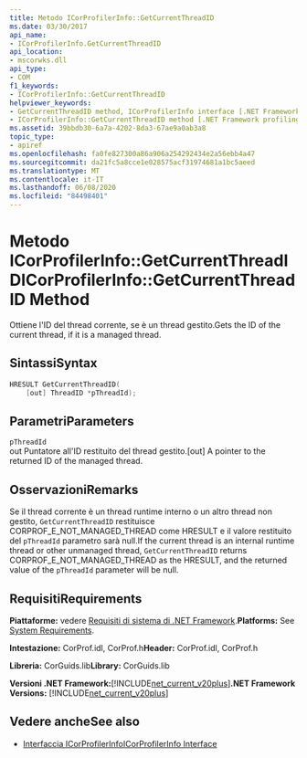 ```yaml
---
title: Metodo ICorProfilerInfo::GetCurrentThreadID
ms.date: 03/30/2017
api_name:
- ICorProfilerInfo.GetCurrentThreadID
api_location:
- mscorwks.dll
api_type:
- COM
f1_keywords:
- ICorProfilerInfo::GetCurrentThreadID
helpviewer_keywords:
- GetCurrentThreadID method, ICorProfilerInfo interface [.NET Framework profiling]
- ICorProfilerInfo::GetCurrentThreadID method [.NET Framework profiling]
ms.assetid: 39bbdb30-6a7a-4202-8da3-67ae9a0ab3a8
topic_type:
- apiref
ms.openlocfilehash: fa0fe827300a86a906a254292434e2a56ebb4a47
ms.sourcegitcommit: da21fc5a8cce1e028575acf31974681a1bc5aeed
ms.translationtype: MT
ms.contentlocale: it-IT
ms.lasthandoff: 06/08/2020
ms.locfileid: "84498401"
---
```

# <a name="icorprofilerinfogetcurrentthreadid-method"></a><span data-ttu-id="35782-102">Metodo ICorProfilerInfo::GetCurrentThreadID</span><span class="sxs-lookup"><span data-stu-id="35782-102">ICorProfilerInfo::GetCurrentThreadID Method</span></span>
<span data-ttu-id="35782-103">Ottiene l'ID del thread corrente, se è un thread gestito.</span><span class="sxs-lookup"><span data-stu-id="35782-103">Gets the ID of the current thread, if it is a managed thread.</span></span>  
  
## <a name="syntax"></a><span data-ttu-id="35782-104">Sintassi</span><span class="sxs-lookup"><span data-stu-id="35782-104">Syntax</span></span>  
  
```cpp  
HRESULT GetCurrentThreadID(  
    [out] ThreadID *pThreadId);  
```  
  
## <a name="parameters"></a><span data-ttu-id="35782-105">Parametri</span><span class="sxs-lookup"><span data-stu-id="35782-105">Parameters</span></span>  
 `pThreadId`  
 <span data-ttu-id="35782-106">out Puntatore all'ID restituito del thread gestito.</span><span class="sxs-lookup"><span data-stu-id="35782-106">[out] A pointer to the returned ID of the managed thread.</span></span>  
  
## <a name="remarks"></a><span data-ttu-id="35782-107">Osservazioni</span><span class="sxs-lookup"><span data-stu-id="35782-107">Remarks</span></span>  
 <span data-ttu-id="35782-108">Se il thread corrente è un thread runtime interno o un altro thread non gestito, `GetCurrentThreadID` restituisce CORPROF_E_NOT_MANAGED_THREAD come HRESULT e il valore restituito del `pThreadId` parametro sarà null.</span><span class="sxs-lookup"><span data-stu-id="35782-108">If the current thread is an internal runtime thread or other unmanaged thread, `GetCurrentThreadID` returns CORPROF_E_NOT_MANAGED_THREAD as the HRESULT, and the returned value of the `pThreadId` parameter will be null.</span></span>  
  
## <a name="requirements"></a><span data-ttu-id="35782-109">Requisiti</span><span class="sxs-lookup"><span data-stu-id="35782-109">Requirements</span></span>  
 <span data-ttu-id="35782-110">**Piattaforme:** vedere [Requisiti di sistema di .NET Framework](../../get-started/system-requirements.md).</span><span class="sxs-lookup"><span data-stu-id="35782-110">**Platforms:** See [System Requirements](../../get-started/system-requirements.md).</span></span>  
  
 <span data-ttu-id="35782-111">**Intestazione:** CorProf.idl, CorProf.h</span><span class="sxs-lookup"><span data-stu-id="35782-111">**Header:** CorProf.idl, CorProf.h</span></span>  
  
 <span data-ttu-id="35782-112">**Libreria:** CorGuids.lib</span><span class="sxs-lookup"><span data-stu-id="35782-112">**Library:** CorGuids.lib</span></span>  
  
 <span data-ttu-id="35782-113">**Versioni .NET Framework:**[!INCLUDE[net_current_v20plus](../../../../includes/net-current-v20plus-md.md)]</span><span class="sxs-lookup"><span data-stu-id="35782-113">**.NET Framework Versions:** [!INCLUDE[net_current_v20plus](../../../../includes/net-current-v20plus-md.md)]</span></span>  
  
## <a name="see-also"></a><span data-ttu-id="35782-114">Vedere anche</span><span class="sxs-lookup"><span data-stu-id="35782-114">See also</span></span>

- [<span data-ttu-id="35782-115">Interfaccia ICorProfilerInfo</span><span class="sxs-lookup"><span data-stu-id="35782-115">ICorProfilerInfo Interface</span></span>](icorprofilerinfo-interface.md)

